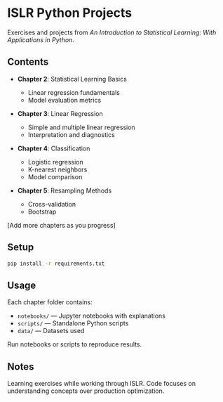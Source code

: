 # ISLR Python Projects

Exercises and projects from *An Introduction to Statistical Learning: 
With Applications in Python*.

## Contents

- **Chapter 2**: Statistical Learning Basics
  - Linear regression fundamentals
  - Model evaluation metrics

- **Chapter 3**: Linear Regression
  - Simple and multiple linear regression
  - Interpretation and diagnostics

- **Chapter 4**: Classification
  - Logistic regression
  - K-nearest neighbors
  - Model comparison

- **Chapter 5**: Resampling Methods
  - Cross-validation
  - Bootstrap

[Add more chapters as you progress]

## Setup

```bash
pip install -r requirements.txt
```

## Usage

Each chapter folder contains:
- `notebooks/` — Jupyter notebooks with explanations
- `scripts/` — Standalone Python scripts
- `data/` — Datasets used

Run notebooks or scripts to reproduce results.

## Notes

Learning exercises while working through ISLR. Code focuses on 
understanding concepts over production optimization.
